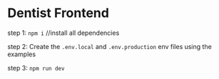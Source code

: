 # Dentist Frontend

step 1: `npm i` //install all dependencies

step 2: Create the `.env.local` and `.env.production` env files using the examples

step 3: `npm run dev `
